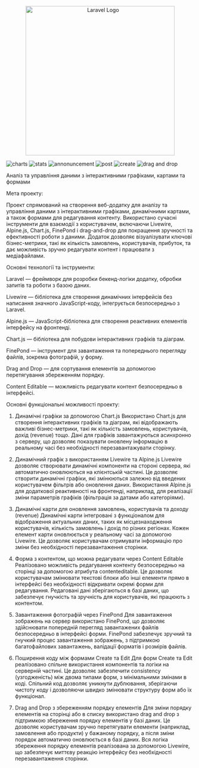 <p align="center"><a href="https://laravel.com" target="_blank"><img src="https://raw.githubusercontent.com/laravel/art/master/logo-lockup/5%20SVG/2%20CMYK/1%20Full%20Color/laravel-logolockup-cmyk-red.svg" width="400" alt="Laravel Logo"></a></p>

![charts](https://github.com/user-attachments/assets/e0c0e684-f3c1-4a5b-8b49-40bff863487f)
![stats](https://github.com/user-attachments/assets/f185fd97-cffe-4f51-969c-7d454c32c6f1)
![annonuncement](https://github.com/user-attachments/assets/5b50c97c-7e0e-4dba-aee8-1015307cc23b)
![post](https://github.com/user-attachments/assets/8f912067-1c6f-4f2d-a95c-b863cf17f6f6)
![create](https://github.com/user-attachments/assets/b33cf788-57bb-4431-8df7-5a85b4ef031c)
![drag and drop](https://github.com/user-attachments/assets/a167cd9a-17d1-4b27-a6c8-8b9c538e4d48)



Аналіз та управління даними з інтерактивними графіками, картами та формами

Мета проекту:

Проект спрямований на створення веб-додатку для аналізу та управління даними з інтерактивними графіками, динамічними картами, а також формами для редагування контенту. Використано сучасні інструменти для взаємодії з користувачем, включаючи Livewire, Alpine.js, Chart.js, FinePond і drag-and-drop для покращення зручності та ефективності роботи з даними. Додаток дозволяє візуалізувати ключові бізнес-метрики, такі як кількість замовлень, користувачів, прибуток, та дає можливість зручно редагувати контент і працювати з медіафайлами.

Основні технології та інструменти:

Laravel — фреймворк для розробки бекенд-логіки додатку, обробки запитів та роботи з базою даних.

Livewire — бібліотека для створення динамічних інтерфейсів без написання значного JavaScript-коду, інтегрується безпосередньо з Laravel.

Alpine.js — JavaScript-бібліотека для створення реактивних елементів інтерфейсу на фронтенді.

Chart.js — бібліотека для побудови інтерактивних графіків та діаграм.

FinePond — інструмент для завантаження та попереднього перегляду файлів, зокрема фотографій, у форму.

Drag and Drop — для сортування елементів за допомогою перетягування збереженням порядку.

Content Editable — можливість редагувати контент безпосередньо в інтерфейсі.

Основні функціональні можливості проекту:

1. Динамічні графіки за допомогою Chart.js
Використано Chart.js для створення інтерактивних графіків та діаграм, які відображають важливі бізнес-метрики, такі як кількість замовлень, користувачів, дохід (revenue) тощо.
Дані для графіків завантажуються асинхронно з серверу, що дозволяє показувати оновлену інформацію в реальному часі без необхідності перезавантажувати сторінку.

2. Динамічний графік з використанням Livewire та Alpine.js
Livewire дозволяє створювати динамічні компоненти на стороні сервера, які автоматично оновлюються на клієнтській частині. Це дозволяє створити динамічні графіки, які змінюються залежно від введених користувачем фільтрів або оновлення даних.
Використання Alpine.js для додаткової реактивності на фронтенді, наприклад, для реалізації зміни параметрів графіків (фільтрація за датами або категоріями).

3. Динамічні карти для оновлення замовлень, користувачів та доходу (revenue)
Динамічні карти інтегровані з функціоналом для відображення актуальних даних, таких як місцезнаходження користувачів, кількість замовлень і дохід по різних регіонах.
Кожен елемент карти оновлюється у реальному часі за допомогою Livewire. Це дозволяє користувачам отримувати інформацію про зміни без необхідності перезавантаження сторінки.

4. Форма з контентом, що можна редагувати через Content Editable
Реалізовано можливість редагування контенту безпосередньо на сторінці за допомогою атрибута contenteditable. Це дозволяє користувачам змінювати текстові блоки або інші елементи прямо в інтерфейсі без необхідності відкривати окремі форми для редагування.
Редаговані дані зберігаються в базі даних, що забезпечує гнучкість та зручність для користувачів, які працюють з контентом.

5. Завантаження фотографій через FinePond
Для завантаження зображень на сервер використано FinePond, що дозволяє здійснювати попередній перегляд завантажених файлів безпосередньо в інтерфейсі форми.
FinePond забезпечує зручний та гнучкий процес завантаження зображень, з підтримкою багатофайлових завантажень, валідації форматів і розмірів файлів.

6. Поширення коду між формами Create та Edit
Для форм Create та Edit реалізовано спільне використання компонентів та логіки на серверній частині. Це дозволяє забезпечити consistency (узгодженість) між двома типами форм, з мінімальними змінами в коді.
Спільний код дозволяє уникнути дублювання, зберігаючи чистоту коду і дозволяючи швидко змінювати структуру форм або їх функціонал.

7. Drag and Drop з збереженням порядку елементів
Для зміни порядку елементів на сторінці або в списку використано drag and drop з підтримкою збереження порядку елементів у базі даних.
Це дозволяє користувачам зручно перетягувати елементи (наприклад, замовлення або продукти) у бажаному порядку, а після зміни порядок автоматично оновлюється в базі даних.
Вся логіка збереження порядку елементів реалізована за допомогою Livewire, що забезпечує миттєву реакцію інтерфейсу без необхідності перезавантаження сторінки.
